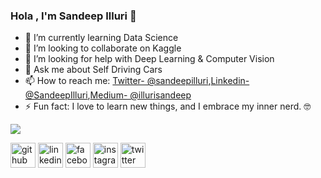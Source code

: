 ### Hola , I'm Sandeep Illuri 👋
- 🌱 I’m currently learning Data Science
- 👯 I’m looking to collaborate on Kaggle
- 🤔 I’m looking for help with Deep Learning & Computer Vision 
- 💬 Ask me about Self Driving Cars
- 📫 How to reach me: [Twitter- @sandeepilluri](https://twitter.com/sandeepilluri),[Linkedin- @SandeepIlluri](https://www.linkedin.com/in/sandeep-illuri-aa7b0a160/),[Medium- @illurisandeep](https://illuri-sandeep5454.medium.com/)
- ⚡ Fun fact: I love to learn new things, and I embrace my inner nerd. 🤓
<img src="https://github-readme-stats.vercel.app/api?username=sandeep4055&&show_icons=true&title_color=ffffff&icon_color=bb2acf&text_color=daf7dc&bg_color=191919">

[<img src='https://cdn.jsdelivr.net/npm/simple-icons@3.0.1/icons/github.svg' alt='github' height='40'>](https://github.com/sandeep4055) [<img src='https://cdn.jsdelivr.net/npm/simple-icons@3.0.1/icons/linkedin.svg' alt='linkedin' height='40'>](https://www.linkedin.com/in/sandeep-illuri-aa7b0a160//) [<img src='https://cdn.jsdelivr.net/npm/simple-icons@3.0.1/icons/facebook.svg' alt='facebook' height='40'>](https://www.facebook.com/sandeep.illuri)  [<img src='https://cdn.jsdelivr.net/npm/simple-icons@3.0.1/icons/instagram.svg' alt='instagram' height='40'>](https://www.instagram.com/sandeep_illuri) [<img src='https://cdn.jsdelivr.net/npm/simple-icons@3.0.1/icons/twitter.svg' alt='twitter' height='40'>](https://twitter.com/sandeepilluri)  

